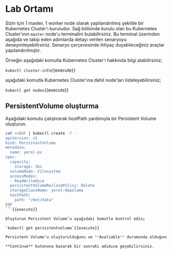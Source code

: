 # Lab Ortamı

Sizin için 1 master, 1 worker node olarak yapılandırılmış şekilde bir Kubernetes Cluster'ı kuruludur. Sağ bölümde kurulu olan bu Kubernetes Cluster'ının `master` node'u terminalini bulabilirsiniz. Bu terminal üzerinden aşağıda ve takip eden adımlarda detayı verilen senaryoyu deneyimleyebilirsiniz. Senaryo çerçevesinde ihtiyaç duyabileceğiniz araçlar yapılandırılmıştır.

Örneğin aşağıdaki komutla Kubernetes Cluster'ı hakkında bilgi alabilirsiniz;

`kubectl cluster-info`{{execute}}

aşağıdaki komutla Kubernetes Cluster'ına dahil node'ları listeleyebilirsiniz;

`kubectl get nodes`{{execute}}

## PersistentVolume oluşturma

Aşağıdaki komutu çalıştırarak hostPath yardımıyla bir Persistent Volume oluşturun.

```bash
cat <<EOF | kubectl create -f -
apiVersion: v1
kind: PersistentVolume
metadata:
  name: yerel-pv
spec:
  capacity:
    storage: 3Gi
  volumeMode: Filesystem
  accessModes:
  - ReadWriteOnce
  persistentVolumeReclaimPolicy: Delete
  storageClassName: yerel-depolama
  hostPath:
    path: "/mnt/data"
EOF
```{{execute}}

Oluşturun Persistent Volume’u aşağıdaki komutla kontrol edin;

`kubectl get persistentvolume`{{execute}}

Persistent Volume’u oluşturulduğunu ve **Avaliable** durumunda olduğunu teyit edin.

**Continue** butonuna basarak bir sonraki adımına geçebilirsiniz.
